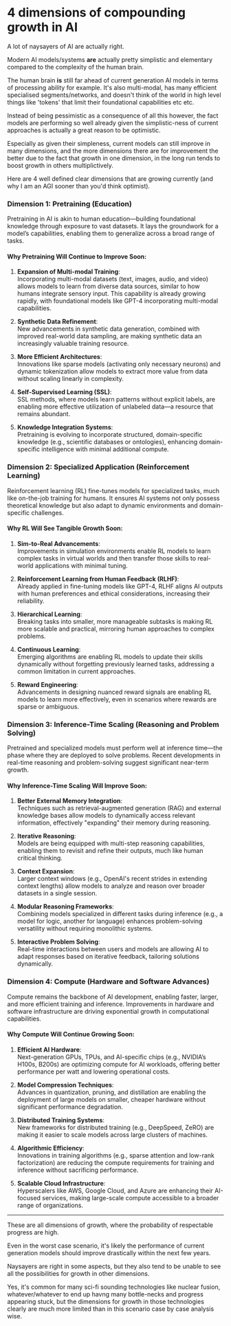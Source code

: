 # 4 dimensions of compounding growth in AI

A lot of naysayers of AI are actually right.

Modern AI models/systems **are** actually pretty simplistic and elementary compared to the complexity of the human brain.

The human brain **is** still far ahead of current generation AI models in terms of processing ability for example. It's also multi-modal, has many efficient specialised segments/networks, and doesn't think of the world in high level things like 'tokens' that limit their foundational capabilities etc etc. 

Instead of being pessimistic as a consequence of all this however, the fact models are performing so well already given the simplistic-ness of current approaches is actually a great reason to be optimistic.

Especially as given their simpleness, current models can still improve in many dimensions, and the more dimensions there are for improvement the better due to the fact that growth in one dimension, in the long run tends to boost growth in others multiplictively.

Here are 4 well defined clear dimensions that are growing currently (and why I am an AGI sooner than you'd think optimist).

### Dimension 1: Pretraining (Education)

Pretraining in AI is akin to human education—building foundational knowledge through exposure to vast datasets. It lays the groundwork for a model’s capabilities, enabling them to generalize across a broad range of tasks.

#### **Why Pretraining Will Continue to Improve Soon:**
1. **Expansion of Multi-modal Training**:  
   Incorporating multi-modal datasets (text, images, audio, and video) allows models to learn from diverse data sources, similar to how humans integrate sensory input. This capability is already growing rapidly, with foundational models like GPT-4 incorporating multi-modal capabilities.
   
2. **Synthetic Data Refinement**:  
   New advancements in synthetic data generation, combined with improved real-world data sampling, are making synthetic data an increasingly valuable training resource.

3. **More Efficient Architectures**:  
   Innovations like sparse models (activating only necessary neurons) and dynamic tokenization allow models to extract more value from data without scaling linearly in complexity.

4. **Self-Supervised Learning (SSL)**:  
   SSL methods, where models learn patterns without explicit labels, are enabling more effective utilization of unlabeled data—a resource that remains abundant.

5. **Knowledge Integration Systems**:  
   Pretraining is evolving to incorporate structured, domain-specific knowledge (e.g., scientific databases or ontologies), enhancing domain-specific intelligence with minimal additional compute.

### Dimension 2: Specialized Application (Reinforcement Learning)

Reinforcement learning (RL) fine-tunes models for specialized tasks, much like on-the-job training for humans. It ensures AI systems not only possess theoretical knowledge but also adapt to dynamic environments and domain-specific challenges.


#### **Why RL Will See Tangible Growth Soon:**
1. **Sim-to-Real Advancements**:  
   Improvements in simulation environments enable RL models to learn complex tasks in virtual worlds and then transfer those skills to real-world applications with minimal tuning.

2. **Reinforcement Learning from Human Feedback (RLHF)**:  
   Already applied in fine-tuning models like GPT-4, RLHF aligns AI outputs with human preferences and ethical considerations, increasing their reliability.

3. **Hierarchical Learning**:  
   Breaking tasks into smaller, more manageable subtasks is making RL more scalable and practical, mirroring human approaches to complex problems.

4. **Continuous Learning**:  
   Emerging algorithms are enabling RL models to update their skills dynamically without forgetting previously learned tasks, addressing a common limitation in current approaches.

5. **Reward Engineering**:  
   Advancements in designing nuanced reward signals are enabling RL models to learn more effectively, even in scenarios where rewards are sparse or ambiguous.

### Dimension 3: Inference-Time Scaling (Reasoning and Problem Solving)

Pretrained and specialized models must perform well at inference time—the phase where they are deployed to solve problems. Recent developments in real-time reasoning and problem-solving suggest significant near-term growth.

#### **Why Inference-Time Scaling Will Improve Soon:**
1. **Better External Memory Integration**:  
   Techniques such as retrieval-augmented generation (RAG) and external knowledge bases allow models to dynamically access relevant information, effectively "expanding" their memory during reasoning.

2. **Iterative Reasoning**:  
   Models are being equipped with multi-step reasoning capabilities, enabling them to revisit and refine their outputs, much like human critical thinking.

3. **Context Expansion**:  
   Larger context windows (e.g., OpenAI's recent strides in extending context lengths) allow models to analyze and reason over broader datasets in a single session.

4. **Modular Reasoning Frameworks**:  
   Combining models specialized in different tasks during inference (e.g., a model for logic, another for language) enhances problem-solving versatility without requiring monolithic systems.

5. **Interactive Problem Solving**:  
   Real-time interactions between users and models are allowing AI to adapt responses based on iterative feedback, tailoring solutions dynamically.


### Dimension 4: Compute (Hardware and Software Advances)

Compute remains the backbone of AI development, enabling faster, larger, and more efficient training and inference. Improvements in hardware and software infrastructure are driving exponential growth in computational capabilities.

#### **Why Compute Will Continue Growing Soon:**
1. **Efficient AI Hardware**:  
   Next-generation GPUs, TPUs, and AI-specific chips (e.g., NVIDIA’s H100s, B200s) are optimizing compute for AI workloads, offering better performance per watt and lowering operational costs.

2. **Model Compression Techniques**:  
   Advances in quantization, pruning, and distillation are enabling the deployment of large models on smaller, cheaper hardware without significant performance degradation.

3. **Distributed Training Systems**:  
   New frameworks for distributed training (e.g., DeepSpeed, ZeRO) are making it easier to scale models across large clusters of machines.

4. **Algorithmic Efficiency**:  
   Innovations in training algorithms (e.g., sparse attention and low-rank factorization) are reducing the compute requirements for training and inference without sacrificing performance.

5. **Scalable Cloud Infrastructure**:  
   Hyperscalers like AWS, Google Cloud, and Azure are enhancing their AI-focused services, making large-scale compute accessible to a broader range of organizations.

------------

These are all dimensions of growth, where the probability of respectable progress are high.

Even in the worst case scenario, it's likely the performance of current generation models should improve drastically within the next few years.

Naysayers are right in some aspects, but they also tend to be unable to see all the possibilities for growth in other dimensions.

Yes, it's common for many sci-fi sounding technologies like nuclear fusion, whatever/whatever to end up havng many bottle-necks and progress appearing stuck, but the dimensions for growth in those technologies clearly are much more limited than in this scenario case by case analysis wise.
